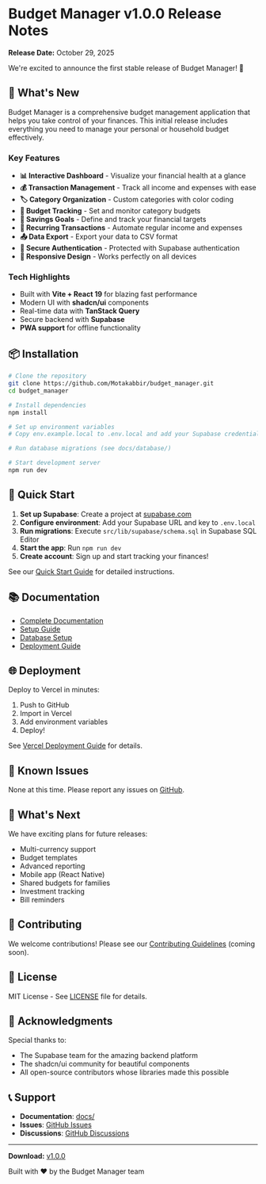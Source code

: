# Budget Manager v1.0.0 Release Notes

**Release Date:** October 29, 2025

We're excited to announce the first stable release of Budget Manager! 🎉

## 🚀 What's New

Budget Manager is a comprehensive budget management application that helps you take control of your finances. This initial release includes everything you need to manage your personal or household budget effectively.

### Key Features

- **📊 Interactive Dashboard** - Visualize your financial health at a glance
- **💰 Transaction Management** - Track all income and expenses with ease
- **🏷️ Category Organization** - Custom categories with color coding
- **🎯 Budget Tracking** - Set and monitor category budgets
- **💎 Savings Goals** - Define and track your financial targets
- **🔄 Recurring Transactions** - Automate regular income and expenses
- **📤 Data Export** - Export your data to CSV format
- **🔐 Secure Authentication** - Protected with Supabase authentication
- **📱 Responsive Design** - Works perfectly on all devices

### Tech Highlights

- Built with **Vite + React 19** for blazing fast performance
- Modern UI with **shadcn/ui** components
- Real-time data with **TanStack Query**
- Secure backend with **Supabase**
- **PWA support** for offline functionality

## 📦 Installation

```bash
# Clone the repository
git clone https://github.com/Motakabbir/budget_manager.git
cd budget_manager

# Install dependencies
npm install

# Set up environment variables
# Copy env.example.local to .env.local and add your Supabase credentials

# Run database migrations (see docs/database/)

# Start development server
npm run dev
```

## 🎯 Quick Start

1. **Set up Supabase**: Create a project at [supabase.com](https://supabase.com)
2. **Configure environment**: Add your Supabase URL and key to `.env.local`
3. **Run migrations**: Execute `src/lib/supabase/schema.sql` in Supabase SQL Editor
4. **Start the app**: Run `npm run dev`
5. **Create account**: Sign up and start tracking your finances!

See our [Quick Start Guide](./docs/guides/QUICK_START.md) for detailed instructions.

## 📚 Documentation

- [Complete Documentation](./docs/)
- [Setup Guide](./docs/guides/SETUP_GUIDE.md)
- [Database Setup](./docs/database/)
- [Deployment Guide](./docs/guides/VERCEL_DEPLOYMENT.md)

## 🌐 Deployment

Deploy to Vercel in minutes:

1. Push to GitHub
2. Import in Vercel
3. Add environment variables
4. Deploy!

See [Vercel Deployment Guide](./docs/guides/VERCEL_DEPLOYMENT.md) for details.

## 🐛 Known Issues

None at this time. Please report any issues on [GitHub](https://github.com/Motakabbir/budget_manager/issues).

## 🔮 What's Next

We have exciting plans for future releases:

- Multi-currency support
- Budget templates
- Advanced reporting
- Mobile app (React Native)
- Shared budgets for families
- Investment tracking
- Bill reminders

## 🤝 Contributing

We welcome contributions! Please see our [Contributing Guidelines](./CONTRIBUTING.md) (coming soon).

## 📄 License

MIT License - See [LICENSE](./LICENSE) file for details.

## 🙏 Acknowledgments

Special thanks to:

- The Supabase team for the amazing backend platform
- The shadcn/ui community for beautiful components
- All open-source contributors whose libraries made this possible

## 📞 Support

- **Documentation**: [docs/](./docs/)
- **Issues**: [GitHub Issues](https://github.com/Motakabbir/budget_manager/issues)
- **Discussions**: [GitHub Discussions](https://github.com/Motakabbir/budget_manager/discussions)

---

**Download:** [v1.0.0](https://github.com/Motakabbir/budget_manager/releases/tag/v1.0.0)

Built with ❤️ by the Budget Manager team
